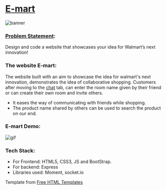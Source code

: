# [E-mart](https://e-mart-online.herokuapp.com/)
![banner](https://github.com/swarnalii/e-mart/blob/main/imgs/banner-emart.png)

### [Problem Statement](https://survey.alchemer.com/s3/6380889/Grace-Hopper-Scholarship-GWC-X-Walmart-2021):

Design and code a website that showcases your idea for Walmart’s next innovation!

### The website E-mart:

The website built with an aim to showcase the idea for walmart's next innovation, demonstrates the idea of collaborative shopping. Customers after moving to the [chat](https://e-mart-online.herokuapp.com/chat.html) tab, can enter the room name given by their friend or can create their own room and invite others.

- It eases the way of communicating with friends while shopping.
- The product name shared by others can be used to search the product on our end.

### E-mart Demo:

![gif](https://github.com/swarnalii/e-mart/blob/main/imgs/e-mart.gif)

### Tech Stack:

- For Frontend: HTML5, CSS3, JS and BootStrap.
- For backend: Express
- Libraries used: Moment, socket.io

Template from [Free HTML Templates](https://html.design/)